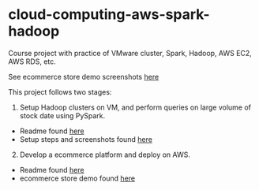 # cloud-computing-aws-spark-hadoop
Course project with practice of VMware cluster, Spark, Hadoop, AWS EC2, AWS RDS, etc.

See ecommerce store demo screenshots [here](./Prog2_description_and_screenshots.pdf)

This project follows two stages:
1. Setup Hadoop clusters on VM, and perform queries on large volume of stock date using PySpark.
  - Readme found [here](./Prog1_readme.pdf)
  - Setup steps and screenshots found [here](CC-Prog1_doc_supplement.pdf)
2. Develop a ecommerce platform and deploy on AWS.
  - Readme found [here](./Prog2_readme.md)
  - ecommerce store demo found [here](./Prog2_description_and_screenshots.pdf)
